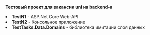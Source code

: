 <b>Тестовый проект для вакансии uni на backend-a</b>
<br />
<li><b>TestN1</b> - ASP.Net Core Web-API</ li>
<br />
<li><b>TestN2</b> - Консольное приложение</ li>
<br />
<li><b>TestTasks.Data.Domains</b> - библиотека имитации слоя данных</ li>
<br />
